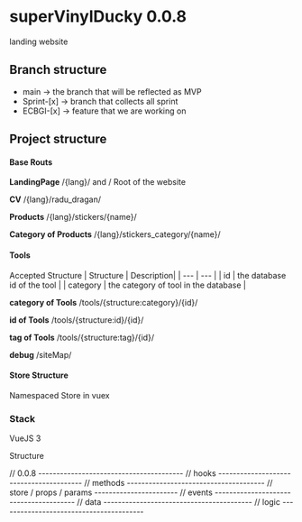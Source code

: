 # superVinylDucky 0.0.8
landing website

## Branch structure
- main -> the branch that will be reflected as MVP
- Sprint-[x] -> branch that collects all sprint
- ECBGI-[x] -> feature that we are working on

## Project structure

#### Base Routs
**LandingPage**
/{lang}/ and /
Root of the website


**CV**
/{lang}/radu_dragan/

**Products**
/{lang}/stickers/{name}/

**Category of Products**
/{lang}/stickers_category/{name}/

#### Tools

Accepted Structure
| Structure |  Description|
| ---       | --- |
| id        | the database id of the tool |
| category  | the category of tool in the database |

**category of Tools**
/tools/{structure:category}/{id}/

**id of Tools**
/tools/{structure:id}/{id}/

**tag of Tools**
/tools/{structure:tag}/{id}/


**debug**
/siteMap/

#### Store Structure
Namespaced Store in vuex

### Stack
VueJS 3

Structure

// 0.0.8 ----------------------------------------
// hooks ----------------------------------------
// methods --------------------------------------
// store / props / params -----------------------
// events ---------------------------------------
// data -----------------------------------------
// logic ----------------------------------------